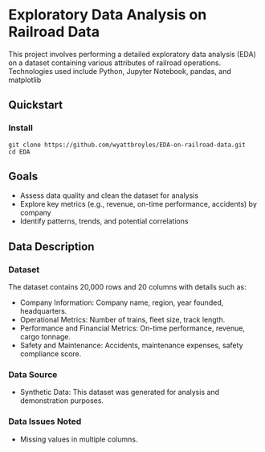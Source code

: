 # Exploratory Data Analysis on Railroad Data
This project involves performing a detailed exploratory data analysis (EDA) on a dataset containing various attributes of railroad operations. Technologies used include Python, Jupyter Notebook, pandas, and matplotlib

## Quickstart
### Install
```
git clone https://github.com/wyattbroyles/EDA-on-railroad-data.git
cd EDA
```
## Goals
- Assess data quality and clean the dataset for analysis
- Explore key metrics (e.g., revenue, on-time performance, accidents) by company
- Identify patterns, trends, and potential correlations

## Data Description
### Dataset
The dataset contains 20,000 rows and 20 columns with details such as:

- Company Information: Company name, region, year founded, headquarters.
- Operational Metrics: Number of trains, fleet size, track length.
- Performance and Financial Metrics: On-time performance, revenue, cargo tonnage.
- Safety and Maintenance: Accidents, maintenance expenses, safety compliance score.
### Data Source
- Synthetic Data: This dataset was generated for analysis and demonstration purposes.
### Data Issues Noted
- Missing values in multiple columns.

  
